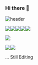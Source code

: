 
### Hi there 👋
![header](https://capsule-render.vercel.app/api?type=Venom&text=Wish%20you%20be%20HAPPY!&animation=fadeIn)

<img src="https://img.shields.io/badge/JAVA-orange?style=for-the-badge&logo=java&logoColor=white"><img src="https://img.shields.io/badge/PYTHON-purple?style=for-the-badge&logo=python&logoColor=white"><img src="https://img.shields.io/badge/C-skyblue?style=for-the-badge&logo=C&logoColor=#A8B9CC"><img src="https://img.shields.io/badge/C++-blue?style=for-the-badge&logo=cplusplus&logoColor=#00599C"><img src="https://img.shields.io/badge/JavaScript-orange?style=for-the-badge&logo=javascript&logoColor=#F7DF1E">


<img src="https://img.shields.io/badge/github-181717?style=for-the-badge&logo=github&logoColor=white">

<img src="https://img.shields.io/badge/Visual Studio-blue.svg?style=for-the-badge&logo=visualstudiocode&logoColor=white" /><img src="https://img.shields.io/badge/Eclipse-2C2255?style=for-the-badge&logo=Eclipse%20IDE&logoColor=white">

... Still Editing

<!--
To do : html, css, javascirpt  icon 추가
https://simpleicons.org/      : icons
**everydayday/everydayday** is a ✨ _special_ ✨ repository because its `README.md` (this file) appears on your GitHub profile.

Here are some ideas to get you started:

- 🔭 I’m currently working on ...
- 🌱 I’m currently learning ...
- 👯 I’m looking to collaborate on ...
- 🤔 I’m looking for help with ...
- 💬 Ask me about ...
- 📫 How to reach me: ...
- 😄 Pronouns: ...
- ⚡ Fun fact: ...
-->
